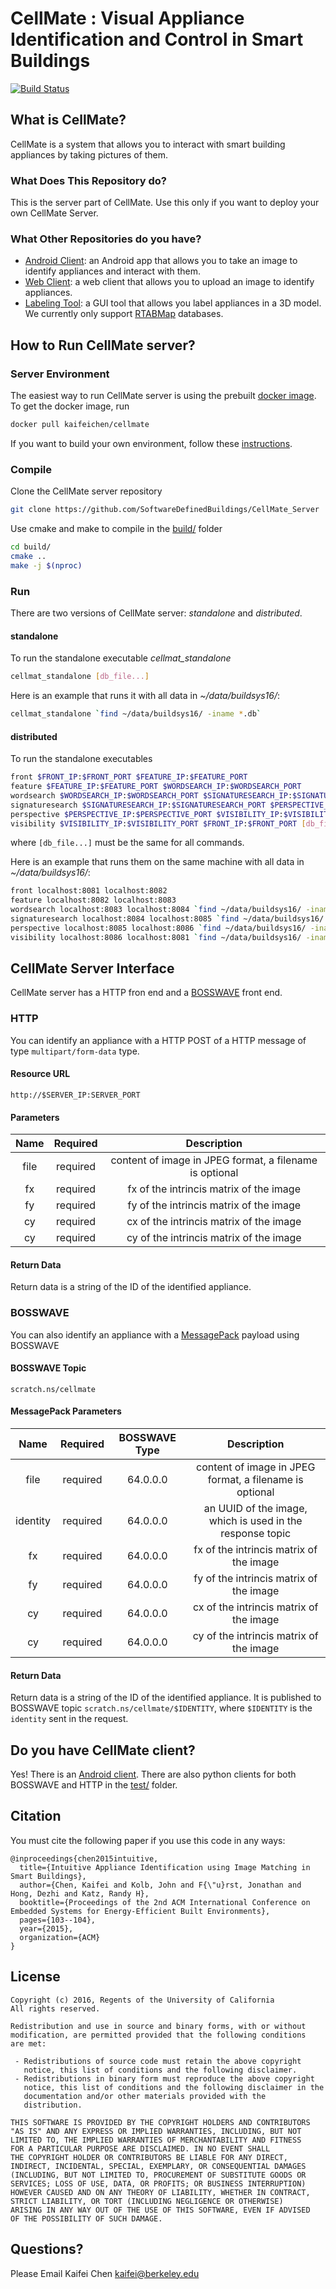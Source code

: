 # CellMate : Visual Appliance Identification and Control in Smart Buildings
[![Build Status](https://travis-ci.org/SoftwareDefinedBuildings/CellMate_Server.svg?branch=master)](https://travis-ci.org/SoftwareDefinedBuildings/CellMate_Server)

## What is CellMate? 
CellMate is a system that allows you to interact with smart building appliances by taking pictures of them.

### What Does This Repository do?
This is the server part of CellMate. Use this only if you want to deploy your own CellMate Server.

### What Other Repositories do you have?
* [Android Client](https://github.com/SoftwareDefinedBuildings/CellMate_Android): an Android app that allows you to take an image to identify appliances and interact with them.
* [Web Client](https://github.com/SoftwareDefinedBuildings/CellMate_Web_Client): a web client that allows you to upload an image to identify appliances.
* [Labeling Tool](https://github.com/SoftwareDefinedBuildings/CellMate_Labeling_Tool): a GUI tool that allows you label appliances in a 3D model. We currently only support [RTABMap](https://github.com/introlab/rtabmap) databases.


## How to Run CellMate server?

### Server Environment
The easiest way to run CellMate server is using the prebuilt [docker image](https://hub.docker.com/r/kaifeichen/cellmate/). To get the docker image, run
```bash
docker pull kaifeichen/cellmate
```

If you want to build your own environment, follow these [instructions](https://gist.github.com/kaifeichen/5839d0cbf357ede24662dc7c6e1f401f).

### Compile
Clone the CellMate server repository
```bash
git clone https://github.com/SoftwareDefinedBuildings/CellMate_Server
```
Use cmake and make to compile in the [build/](build) folder
```bash
cd build/
cmake ..
make -j $(nproc)
```


### Run
There are two versions of CellMate server: *standalone* and *distributed*.

#### standalone
To run the standalone executable *cellmat_standalone*
```bash
cellmat_standalone [db_file...]
```

Here is an example that runs it with all data in *~/data/buildsys16/*:
```bash
cellmat_standalone `find ~/data/buildsys16/ -iname *.db`
```

#### distributed
To run the standalone executables
```bash
front $FRONT_IP:$FRONT_PORT $FEATURE_IP:$FEATURE_PORT
feature $FEATURE_IP:$FEATURE_PORT $WORDSEARCH_IP:$WORDSEARCH_PORT
wordsearch $WORDSEARCH_IP:$WORDSEARCH_PORT $SIGNATURESEARCH_IP:$SIGNATURESEARCH_PORT [db_file...]
signaturesearch $SIGNATURESEARCH_IP:$SIGNATURESEARCH_PORT $PERSPECTIVE_IP:$PERSPECTIVE_PORT [db_file...]
perspective $PERSPECTIVE_IP:$PERSPECTIVE_PORT $VISIBILITY_IP:$VISIBILITY_PORT [db_file...]
visibility $VISIBILITY_IP:$VISIBILITY_PORT $FRONT_IP:$FRONT_PORT [db_file...]
```
where `[db_file...]` must be the same for all commands.

Here is an example that runs them on the same machine with all data in *~/data/buildsys16/*:
```bash
front localhost:8081 localhost:8082
feature localhost:8082 localhost:8083
wordsearch localhost:8083 localhost:8084 `find ~/data/buildsys16/ -iname *.db`
signaturesearch localhost:8084 localhost:8085 `find ~/data/buildsys16/ -iname *.db`
perspective localhost:8085 localhost:8086 `find ~/data/buildsys16/ -iname *.db`
visibility localhost:8086 localhost:8081 `find ~/data/buildsys16/ -iname *.db`
```


## CellMate Server Interface

CellMate server has a HTTP fron end and a [BOSSWAVE](https://github.com/immesys/bw2) front end.

### HTTP
You can identify an appliance with a HTTP POST of a HTTP message of type `multipart/form-data` type.

#### Resource URL
`http://$SERVER_IP:SERVER_PORT`

#### Parameters
| Name | Required | Description |
|:----:|:--------:|:-----------:|
| file | required | content of image in JPEG format, a filename is optional |
| fx   | required | fx of the intrincis matrix of the image |
| fy   | required | fy of the intrincis matrix of the image |
| cy   | required | cx of the intrincis matrix of the image |
| cy   | required | cy of the intrincis matrix of the image |

#### Return Data
Return data is a string of the ID of the identified appliance.

### BOSSWAVE
You can also identify an appliance with a [MessagePack](http://msgpack.org/) payload using BOSSWAVE

#### BOSSWAVE Topic
`scratch.ns/cellmate`

#### MessagePack Parameters
| Name | Required | BOSSWAVE Type | Description |
|:----:|:--------:|:-------------:|:-----------:|
| file | required | 64.0.0.0 | content of image in JPEG format, a filename is optional |
| identity | required | 64.0.0.0 | an UUID of the image, which is used in the response topic |
| fx   | required | 64.0.0.0 | fx of the intrincis matrix of the image |
| fy   | required | 64.0.0.0 | fy of the intrincis matrix of the image |
| cy   | required | 64.0.0.0 | cx of the intrincis matrix of the image |
| cy   | required | 64.0.0.0 | cy of the intrincis matrix of the image |

#### Return Data
Return data is a string of the ID of the identified appliance. It is published to BOSSWAVE topic `scratch.ns/cellmate/$IDENTITY`, where `$IDENTITY` is the `identity` sent in the request.


## Do you have CellMate client?
Yes! There is an [Android client](https://github.com/SoftwareDefinedBuildings/CellMate_Android). 
There are also python clients for both BOSSWAVE and HTTP in the [test/](test) folder.


## Citation
You must cite the following paper if you use this code in any ways:

```
@inproceedings{chen2015intuitive,
  title={Intuitive Appliance Identification using Image Matching in Smart Buildings},
  author={Chen, Kaifei and Kolb, John and F{\"u}rst, Jonathan and Hong, Dezhi and Katz, Randy H},
  booktitle={Proceedings of the 2nd ACM International Conference on Embedded Systems for Energy-Efficient Built Environments},
  pages={103--104},
  year={2015},
  organization={ACM}
}
```

## License

```
Copyright (c) 2016, Regents of the University of California
All rights reserved.

Redistribution and use in source and binary forms, with or without
modification, are permitted provided that the following conditions 
are met:

 - Redistributions of source code must retain the above copyright
   notice, this list of conditions and the following disclaimer.
 - Redistributions in binary form must reproduce the above copyright
   notice, this list of conditions and the following disclaimer in the
   documentation and/or other materials provided with the
   distribution.

THIS SOFTWARE IS PROVIDED BY THE COPYRIGHT HOLDERS AND CONTRIBUTORS
"AS IS" AND ANY EXPRESS OR IMPLIED WARRANTIES, INCLUDING, BUT NOT
LIMITED TO, THE IMPLIED WARRANTIES OF MERCHANTABILITY AND FITNESS 
FOR A PARTICULAR PURPOSE ARE DISCLAIMED. IN NO EVENT SHALL 
THE COPYRIGHT HOLDER OR CONTRIBUTORS BE LIABLE FOR ANY DIRECT, 
INDIRECT, INCIDENTAL, SPECIAL, EXEMPLARY, OR CONSEQUENTIAL DAMAGES 
(INCLUDING, BUT NOT LIMITED TO, PROCUREMENT OF SUBSTITUTE GOODS OR 
SERVICES; LOSS OF USE, DATA, OR PROFITS; OR BUSINESS INTERRUPTION) 
HOWEVER CAUSED AND ON ANY THEORY OF LIABILITY, WHETHER IN CONTRACT, 
STRICT LIABILITY, OR TORT (INCLUDING NEGLIGENCE OR OTHERWISE) 
ARISING IN ANY WAY OUT OF THE USE OF THIS SOFTWARE, EVEN IF ADVISED 
OF THE POSSIBILITY OF SUCH DAMAGE.
```

## Questions? 

Please Email Kaifei Chen <kaifei@berkeley.edu>
